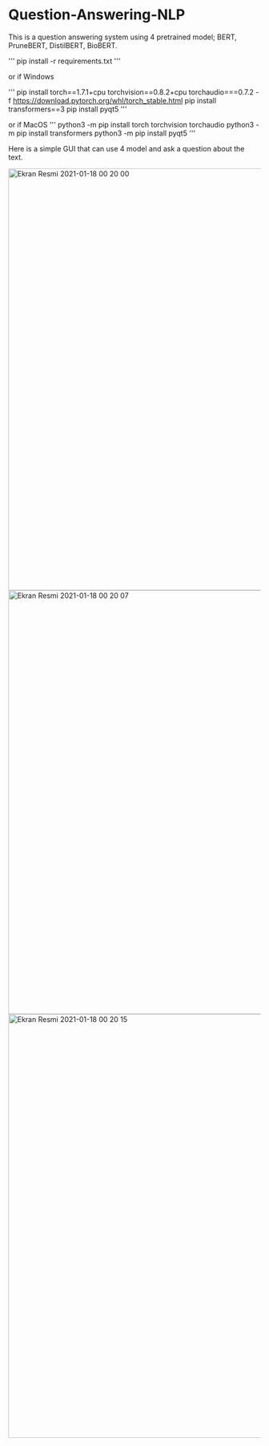 # Question-Answering-NLP
This is a question answering system using 4 pretrained model; BERT, PruneBERT, DistilBERT, BioBERT.

'''
pip install -r requirements.txt
'''

or if Windows

'''
pip install torch==1.7.1+cpu torchvision==0.8.2+cpu torchaudio===0.7.2 -f https://download.pytorch.org/whl/torch_stable.html
pip install transformers==3
pip install pyqt5
'''

 or if MacOS
'''
python3 -m pip install torch torchvision torchaudio
python3 -m pip install transformers
python3 -m pip install pyqt5
''' 


Here is a simple GUI that can use 4 model and ask a question about the text. 

<img width="842" alt="Ekran Resmi 2021-01-18 00 20 00" src="https://user-images.githubusercontent.com/44849765/104856461-e1166200-5923-11eb-8e7a-0e8c2f3a8e96.png">

<img width="846" alt="Ekran Resmi 2021-01-18 00 20 07" src="https://user-images.githubusercontent.com/44849765/104856536-52eeab80-5924-11eb-85e2-514b6e939af8.png">

<img width="846" alt="Ekran Resmi 2021-01-18 00 20 15" src="https://user-images.githubusercontent.com/44849765/104856563-76195b00-5924-11eb-8bad-e44278dbc593.png">
